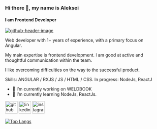 ### Hi there 👋, my name is Aleksei
#### I am Frontend Developer 
<a href="https://ibb.co/GHz2ZtL"><img src="https://i.ibb.co/jJnMCW2/github-header-image.png" alt="github-header-image" border="0"></a>

 Web developer with 1+ years of experience, with a primary focus on Angular.

My main expertise is frontend development. I am good at active and thoughtful communication within the team.

I like overcoming difficulties on the way to the successful product.

Skills: ANGULAR / RXJS / JS / HTML / CSS. In progress: NodeJs, ReactJ

- 🔭 I’m currently working on WELDBOOK 
- 🌱 I’m currently learning NodeJs, ReactJs. 


[<img src='https://cdn.jsdelivr.net/npm/simple-icons@3.0.1/icons/github.svg' alt='github' height='40'>](https://github.com/23Boom23)  [<img src='https://cdn.jsdelivr.net/npm/simple-icons@3.0.1/icons/linkedin.svg' alt='linkedin' height='40'>](https://www.linkedin.com/in/aleksei-harus/)  [<img src='https://cdn.jsdelivr.net/npm/simple-icons@3.0.1/icons/instagram.svg' alt='instagram' height='40'>](https://www.instagram.com/aleksei_garus/)  

[![Top Langs](https://github-readme-stats.vercel.app/api/top-langs/?username=23Boom23)](https://github.com/anuraghazra/github-readme-stats)

